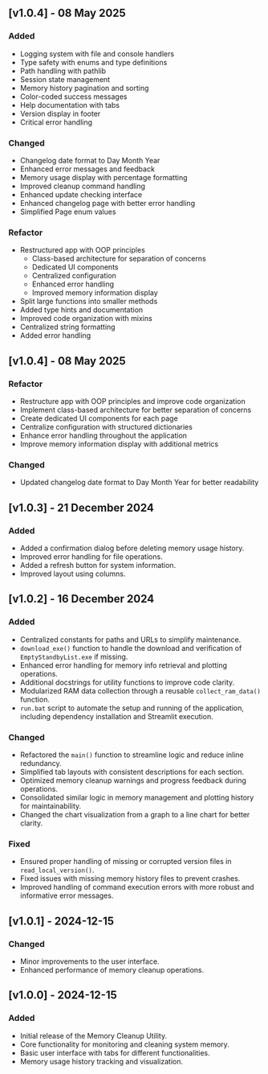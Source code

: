 ## [v1.0.4] - 08 May 2025

### Added
- Logging system with file and console handlers
- Type safety with enums and type definitions
- Path handling with pathlib
- Session state management
- Memory history pagination and sorting
- Color-coded success messages
- Help documentation with tabs
- Version display in footer
- Critical error handling

### Changed
- Changelog date format to Day Month Year
- Enhanced error messages and feedback
- Memory usage display with percentage formatting
- Improved cleanup command handling
- Enhanced update checking interface
- Enhanced changelog page with better error handling
- Simplified Page enum values

### Refactor
- Restructured app with OOP principles
  - Class-based architecture for separation of concerns
  - Dedicated UI components
  - Centralized configuration
  - Enhanced error handling
  - Improved memory information display
- Split large functions into smaller methods
- Added type hints and documentation
- Improved code organization with mixins
- Centralized string formatting
- Added error handling

## [v1.0.4] - 08 May 2025

### Refactor
  - Restructure app with OOP principles and improve code organization
  - Implement class-based architecture for better separation of concerns
  - Create dedicated UI components for each page
  - Centralize configuration with structured dictionaries
  - Enhance error handling throughout the application
  - Improve memory information display with additional metrics

### Changed
- Updated changelog date format to Day Month Year for better readability

## [v1.0.3] - 21 December 2024

### Added
- Added a confirmation dialog before deleting memory usage history.
- Improved error handling for file operations.
- Added a refresh button for system information.
- Improved layout using columns.

## [v1.0.2] - 16 December 2024

### Added
- Centralized constants for paths and URLs to simplify maintenance.
- `download_exe()` function to handle the download and verification of `EmptyStandbyList.exe` if missing.
- Enhanced error handling for memory info retrieval and plotting operations.
- Additional docstrings for utility functions to improve code clarity.
- Modularized RAM data collection through a reusable `collect_ram_data()` function.
- `run.bat` script to automate the setup and running of the application, including dependency installation and Streamlit execution.

### Changed
- Refactored the `main()` function to streamline logic and reduce inline redundancy.
- Simplified tab layouts with consistent descriptions for each section.
- Optimized memory cleanup warnings and progress feedback during operations.
- Consolidated similar logic in memory management and plotting history for maintainability.
- Changed the chart visualization from a graph to a line chart for better clarity.

### Fixed
- Ensured proper handling of missing or corrupted version files in `read_local_version()`.
- Fixed issues with missing memory history files to prevent crashes.
- Improved handling of command execution errors with more robust and informative error messages.

## [v1.0.1] - 2024-12-15

### Changed
- Minor improvements to the user interface.
- Enhanced performance of memory cleanup operations.

## [v1.0.0] - 2024-12-15

### Added
- Initial release of the Memory Cleanup Utility.
- Core functionality for monitoring and cleaning system memory.
- Basic user interface with tabs for different functionalities.
- Memory usage history tracking and visualization.